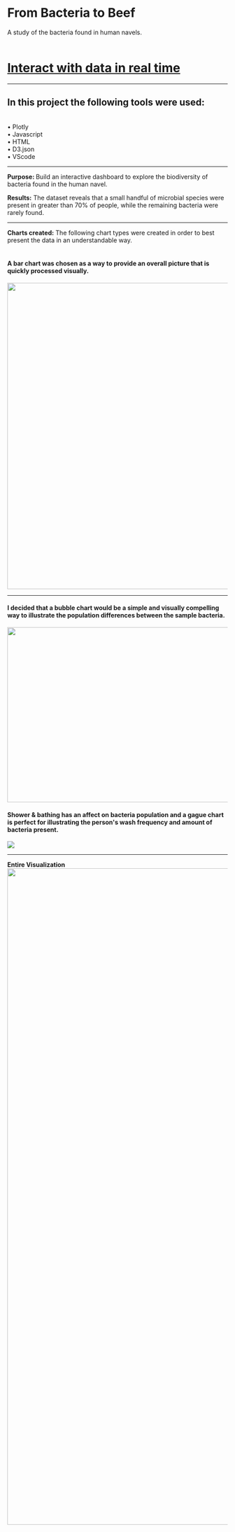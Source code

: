 
# From Bacteria to Beef
A study of the bacteria found in human navels.
<BR><BR>
 
# <a href="https://meggrooms.github.io/belly_button_biodiversity/"> Interact with data in real time</a>
 <HR>
<h2>In this project the following tools were used:</h2>
<BR>
• Plotly
 <BR>
• Javascript
<BR>
• HTML
<BR>
• D3.json<BR>
• VScode<HR>
    
<b>Purpose: </b>
 Build an interactive dashboard to explore the biodiversity of bacteria found in the human navel. 

<b>Results:</b>
   The dataset reveals that a small handful of microbial species were present in greater than 70% of people, while the remaining bacteria were rarely found.
<hr>
<b> Charts created:</b>
 The following chart types were created in order to best present the data in an understandable way.<br><br>

#### A bar chart was chosen as a way to provide an overall picture that is quickly processed visually.<BR>
<img src="https://github.com/meggrooms/belly_button_biodiversity/blob/main/images/bb_barchart.png" width="700" 
     height="700"><HR>
   
#### I decided that a bubble chart would be a simple and visually compelling way to illustrate the population differences between the sample bacteria.<BR>
<img src="https://github.com/meggrooms/belly_button_biodiversity/blob/main/images/bb_bubble_chart.png" width="1200" height="400">   

#### Shower & bathing has an affect on bacteria population and a gague chart is perfect for illustrating the person's wash frequency and amount of bacteria present. <BR>
   <img src="https://github.com/meggrooms/belly_button_biodiversity/blob/main/images/wash_Freq.png">
<HR>
<b> Entire Visualization</b><BR>
<img src="https://github.com/meggrooms/belly_button_biodiversity/blob/main/images/wholepage.png" width="1800" height="1500">








